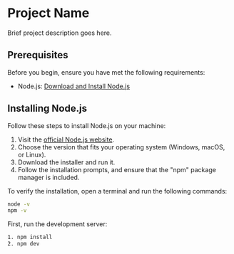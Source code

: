# Project Name

Brief project description goes here.

## Prerequisites

Before you begin, ensure you have met the following requirements:

- Node.js: [Download and Install Node.js](https://nodejs.org/)

## Installing Node.js

Follow these steps to install Node.js on your machine:

1. Visit the [official Node.js website](https://nodejs.org/).
2. Choose the version that fits your operating system (Windows, macOS, or Linux).
3. Download the installer and run it.
4. Follow the installation prompts, and ensure that the "npm" package manager is included.

To verify the installation, open a terminal and run the following commands:

```bash
node -v
npm -v
```

First, run the development server:

```bash
1. npm install
2. npm dev
```
